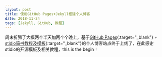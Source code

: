 ```yaml
---
layout: post
title: 使用GitHub Pages+Jekyll搭建个人博客
date: 2018-11-24
tags: [Jekyll, GitHub, 教程]
---
```


周末折腾了大概两个半天加两个个晚上，基于[GitHub Pages](https://pages.github.com){:target="_blank"} + [stidio简书教程及模板](https://www.jianshu.com/p/f2ca9ea74d8f ){:target="_blank"}的个人博客站点终于上线了，在此感谢stidio的开源模板及相关教程，this is the begin！